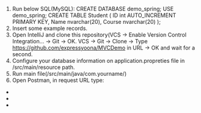 1. Run below SQL(MySQL):
CREATE DATABASE demo_spring;
USE demo_spring;
CREATE TABLE Student (
  ID int AUTO_INCREMENT PRIMARY KEY,
  Name nvarchar(20),
  Course nvarchar(20)
);
2. Insert some example records.
3. Open IntelliJ and clone this repository(VCS -> Enable Version Control Integration... -> Git -> OK. VCS -> Git -> Clone -> Type https://github.com/expressyoona/MVCDemo in URL -> OK and wait for a second.
4. Configure your database information on application.propreties file in /src/main/resource path.
5. Run main file(/src/main/java/com.yourname/)
6. Open Postman, in request URL type:
-
-
-
